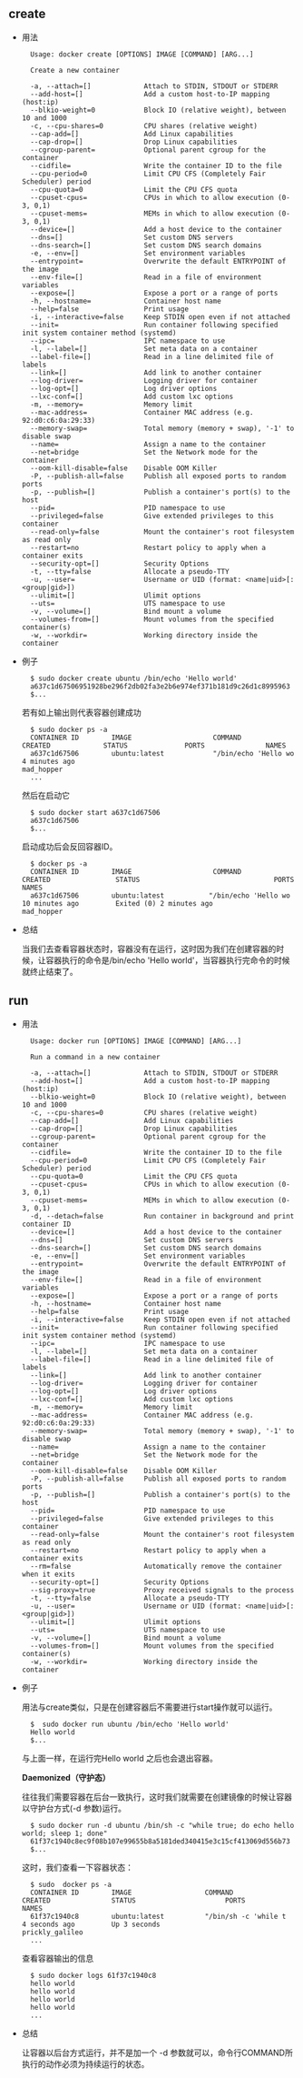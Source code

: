 
## create

* 用法

		Usage: docker create [OPTIONS] IMAGE [COMMAND] [ARG...]

		Create a new container

  		-a, --attach=[]             Attach to STDIN, STDOUT or STDERR
  		--add-host=[]               Add a custom host-to-IP mapping (host:ip)
  		--blkio-weight=0            Block IO (relative weight), between 10 and 1000
  		-c, --cpu-shares=0          CPU shares (relative weight)
  		--cap-add=[]                Add Linux capabilities
  		--cap-drop=[]               Drop Linux capabilities
  		--cgroup-parent=            Optional parent cgroup for the container
  		--cidfile=                  Write the container ID to the file
  		--cpu-period=0              Limit CPU CFS (Completely Fair Scheduler) period
  		--cpu-quota=0               Limit the CPU CFS quota
  		--cpuset-cpus=              CPUs in which to allow execution (0-3, 0,1)
  		--cpuset-mems=              MEMs in which to allow execution (0-3, 0,1)
  		--device=[]                 Add a host device to the container
  		--dns=[]                    Set custom DNS servers
  		--dns-search=[]             Set custom DNS search domains
  		-e, --env=[]                Set environment variables
  		--entrypoint=               Overwrite the default ENTRYPOINT of the image
  		--env-file=[]               Read in a file of environment variables
  		--expose=[]                 Expose a port or a range of ports
  		-h, --hostname=             Container host name
  		--help=false                Print usage
  		-i, --interactive=false     Keep STDIN open even if not attached
  		--init=                     Run container following specified init system container method (systemd)
  		--ipc=                      IPC namespace to use
  		-l, --label=[]              Set meta data on a container
  		--label-file=[]             Read in a line delimited file of labels
  		--link=[]                   Add link to another container
  		--log-driver=               Logging driver for container
  		--log-opt=[]                Log driver options
  		--lxc-conf=[]               Add custom lxc options
  		-m, --memory=               Memory limit
  		--mac-address=              Container MAC address (e.g. 92:d0:c6:0a:29:33)
  		--memory-swap=              Total memory (memory + swap), '-1' to disable swap
  		--name=                     Assign a name to the container
  		--net=bridge                Set the Network mode for the container
  		--oom-kill-disable=false    Disable OOM Killer
  		-P, --publish-all=false     Publish all exposed ports to random ports
  		-p, --publish=[]            Publish a container's port(s) to the host
  		--pid=                      PID namespace to use
  		--privileged=false          Give extended privileges to this container
  		--read-only=false           Mount the container's root filesystem as read only
  		--restart=no                Restart policy to apply when a container exits
  		--security-opt=[]           Security Options
  		-t, --tty=false             Allocate a pseudo-TTY
 		-u, --user=                 Username or UID (format: <name|uid>[:<group|gid>])
  		--ulimit=[]                 Ulimit options
  		--uts=                      UTS namespace to use
  		-v, --volume=[]             Bind mount a volume
  		--volumes-from=[]           Mount volumes from the specified container(s)
  		-w, --workdir=              Working directory inside the container


* 例子

	
		$ sudo docker create ubuntu /bin/echo 'Hello world'
		a637c1d67506951928be296f2db02fa3e2b6e974ef371b181d9c26d1c8995963
		$...


	若有如上输出则代表容器创建成功

	
		$ sudo docker ps -a
		CONTAINER ID        IMAGE                    COMMAND                     CREATED             STATUS              PORTS               NAMES
		a637c1d67506        ubuntu:latest            "/bin/echo 'Hello wo        4 minutes ago                                               mad_hopper          
		...
	
	
	然后在启动它

	
		$ sudo docker start a637c1d67506        
		a637c1d67506   
		$...
	

	启动成功后会反回容器ID。
	
	
		$ docker ps -a
		CONTAINER ID        IMAGE                    COMMAND                   CREATED                STATUS                                 PORTS           NAMES     
		a637c1d67506        ubuntu:latest           "/bin/echo 'Hello wo       10 minutes ago         Exited (0) 2 minutes ago                               mad_hopper 
	         


* 总结

	当我们去查看容器状态时，容器没有在运行，这时因为我们在创建容器的时候，让容器执行的命令是/bin/echo 'Hello world'，当容器执行完命令的时候就终止结束了。

	
## run

* 用法

		Usage: docker run [OPTIONS] IMAGE [COMMAND] [ARG...]

		Run a command in a new container

 		-a, --attach=[]             Attach to STDIN, STDOUT or STDERR
  		--add-host=[]               Add a custom host-to-IP mapping (host:ip)
  		--blkio-weight=0            Block IO (relative weight), between 10 and 1000
  		-c, --cpu-shares=0          CPU shares (relative weight)
  		--cap-add=[]                Add Linux capabilities
  		--cap-drop=[]               Drop Linux capabilities
  		--cgroup-parent=            Optional parent cgroup for the container
  		--cidfile=                  Write the container ID to the file
  		--cpu-period=0              Limit CPU CFS (Completely Fair Scheduler) period
  		--cpu-quota=0               Limit the CPU CFS quota
  		--cpuset-cpus=              CPUs in which to allow execution (0-3, 0,1)
  		--cpuset-mems=              MEMs in which to allow execution (0-3, 0,1)
  		-d, --detach=false          Run container in background and print container ID
  		--device=[]                 Add a host device to the container
  		--dns=[]                    Set custom DNS servers
  		--dns-search=[]             Set custom DNS search domains
  		-e, --env=[]                Set environment variables
  		--entrypoint=               Overwrite the default ENTRYPOINT of the image
  		--env-file=[]               Read in a file of environment variables
  		--expose=[]                 Expose a port or a range of ports
  		-h, --hostname=             Container host name
  		--help=false                Print usage
  		-i, --interactive=false     Keep STDIN open even if not attached
  		--init=                     Run container following specified init system container method (systemd)
  		--ipc=                      IPC namespace to use
  		-l, --label=[]              Set meta data on a container
  		--label-file=[]             Read in a line delimited file of labels
  		--link=[]                   Add link to another container
  		--log-driver=               Logging driver for container
  		--log-opt=[]                Log driver options
  		--lxc-conf=[]               Add custom lxc options
  		-m, --memory=               Memory limit
  		--mac-address=              Container MAC address (e.g. 92:d0:c6:0a:29:33)
  		--memory-swap=              Total memory (memory + swap), '-1' to disable swap
  		--name=                     Assign a name to the container
  		--net=bridge                Set the Network mode for the container
  		--oom-kill-disable=false    Disable OOM Killer
  		-P, --publish-all=false     Publish all exposed ports to random ports
  		-p, --publish=[]            Publish a container's port(s) to the host
  		--pid=                      PID namespace to use
  		--privileged=false          Give extended privileges to this container
  		--read-only=false           Mount the container's root filesystem as read only
  		--restart=no                Restart policy to apply when a container exits
  		--rm=false                  Automatically remove the container when it exits
  		--security-opt=[]           Security Options
  		--sig-proxy=true            Proxy received signals to the process
  		-t, --tty=false             Allocate a pseudo-TTY
  		-u, --user=                 Username or UID (format: <name|uid>[:<group|gid>])
  		--ulimit=[]                 Ulimit options
  		--uts=                      UTS namespace to use
  		-v, --volume=[]             Bind mount a volume
  		--volumes-from=[]           Mount volumes from the specified container(s)
  		-w, --workdir=              Working directory inside the container


* 例子

	用法与create类似，只是在创建容器后不需要进行start操作就可以运行。

	
		$  sudo docker run ubuntu /bin/echo 'Hello world'
		Hello world
		$...


	与上面一样，在运行完Hello world 之后也会退出容器。
	
	**Daemonized（守护态）**

	往往我们需要容器在后台一致执行，这时我们就需要在创建镜像的时候让容器以守护台方式(-d  参数)运行。

	
		$ sudo docker run -d ubuntu /bin/sh -c "while true; do echo hello world; sleep 1; done"
		61f37c1940c8ec9f08b107e99655b8a5181ded340415e3c15cf413069d556b73
		$...
	
	这时，我们查看一下容器状态：

		$ sudo  docker ps -a
		CONTAINER ID        IMAGE                  COMMAND                CREATED               STATUS                      PORTS               NAMES
		61f37c1940c8        ubuntu:latest          "/bin/sh -c 'while t   4 seconds ago         Up 3 seconds                                    prickly_galileo 
		...


	查看容器输出的信息

	
		$ sudo docker logs 61f37c1940c8
		hello world
		hello world
		hello world
		hello world
		...
	

* 总结

	让容器以后台方式运行，并不是加一个 -d 参数就可以，命令行COMMAND所执行的动作必须为持续运行的状态。


